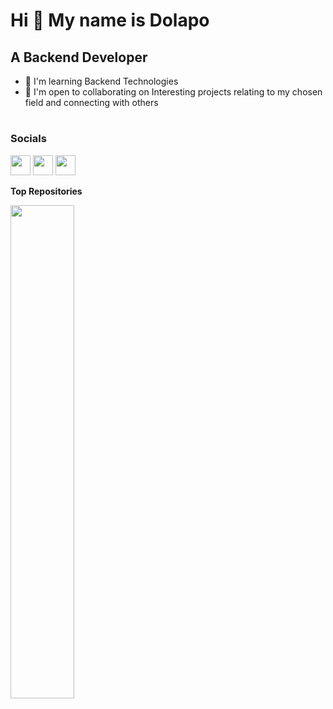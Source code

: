 Hi 👋 My name is Dolapo
================================

A Backend Developer
--------------------------------------


<!-- 
* ✉️  You can contact me at [d.ogunfowora@gmail.com](mailto:d.ogunfowora@gmail.com) -->
* 🧠  I'm learning Backend Technologies
* 🤝  I'm open to collaborating on Interesting projects relating to my chosen field and connecting with others

<!-- ### Skills

<p align="left">
<a href="https://developer.mozilla.org/en-US/docs/Web/JavaScript" target="_blank" rel="noreferrer"><img src="https://raw.githubusercontent.com/danielcranney/readme-generator/main/public/icons/skills/javascript-colored.svg" width="36" height="36" alt="Javascript" /></a>
<a href="https://nodejs.org/en/" target="_blank" rel="noreferrer"><img src="https://raw.githubusercontent.com/danielcranney/readme-generator/main/public/icons/skills/nodejs-colored.svg" width="36" height="36" alt="NodeJS" /></a>
 -->
#

### Socials

<p align="left"> <a href="https://www.github.com/oedjoat" target="_blank" rel="noreferrer"><img src="https://raw.githubusercontent.com/danielcranney/readme-generator/main/public/icons/socials/github.svg" width="32" height="32" /></a>
<a href="https://www.linkedin.com/in/oludolapoogunfowora" target="_blank" rel="noreferrer"><img src="https://raw.githubusercontent.com/danielcranney/readme-generator/main/public/icons/socials/linkedin.svg" width="32" height="32" /></a>
<a href="https://www.twitter.com/dolapo_oguns" target="_blank" rel="noreferrer"><img src="https://raw.githubusercontent.com/danielcranney/readme-generator/main/public/icons/socials/twitter.svg" width="32" height="32" /></a></p>

<!-- #
### Badges

<a href="https://github.com/oedjoat" align="left"><img src="https://github-readme-stats.vercel.app/api/top-langs/?username=oedjoat&langs_count=-3&title_color=0891b2&text_color=ffffff&icon_color=0891b2&bg_color=1c1917&hide_border=true&locale=en&custom_title=Top%20%Languages" alt="Top Languages" /></a> -->

<b>Top Repositories</b>

<div width="100%" align="center"><a href="https://github.com/oedjoat/numberGuessingGame" align="left"><img align="left" width="45%" src="https://github-readme-stats.vercel.app/api/pin/?username=oedjoat&repo=numberGuessingGame&title_color=0891b2&text_color=ffffff&icon_color=0891b2&bg_color=1c1917&hide_border=true&locale=en" /></a></div><br /><br /><br /><br /><br /><br /><br />

